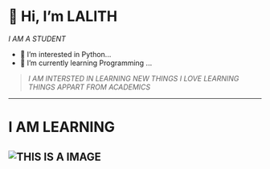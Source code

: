 #  👋 Hi, I’m **LALITH**
*I AM A STUDENT*
- 👀 I’m interested in Python...
- 🌱 I’m currently learning Programming ...
  
> *I AM INTERSTED IN LEARNING NEW THINGS*
> *I LOVE LEARNING THINGS APPART FROM ACADEMICS*
> 
---
   #    I AM LEARNING 
![*THIS IS A IMAGE*](https://img.icons8.com/fluency/48/python.png)
------------
<!---
lalith1224/lalith1224 is a ✨ special ✨ repository because its `README.md` (this file) appears on your GitHub profile.
You can click the Preview link to take a look at your changes.
--->

